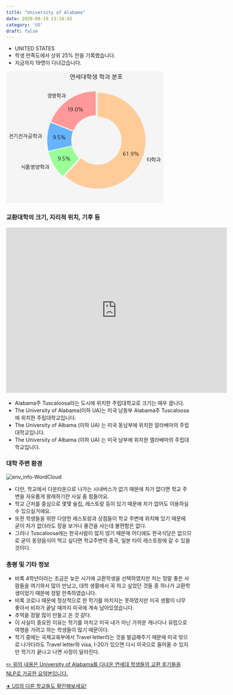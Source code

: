 ```yaml
---
title: "University of Alabama"
date: 2020-08-19 13:14:43
category: 'US'
draft: false
---
```



* UNITED STATES
* 학생 만족도에서 상위 25% 안을 기록했습니다.
* 지금까지 19명이 다녀갔습니다. 

![department-info](../plots/US000185.png)
### 교환대학의 크기, 지리적 위치, 기후 등
<iframe
width="600"
height="450"
frameborder="0" style="border:0"
src="https://www.google.com/maps/embed/v1/place?key=AIzaSyC9e1AME-pVmWC4hBpFdu5S4dKzyepa3HQ&q=University+of+Alabama&center=33.2140233,-87.5391418&zoom=14" allowfullscreen>
</iframe>

* Alabama주 Tuscaloosa라는 도시에 위치한 주립대학교로 크기는 매우 큽니다.
* The University of Alabama(이하 UA)는 미국 남동부 Alabama주 Tuscaloosa에 위치한 주립대학교입니다.
* The University of Albama (이하 UA) 는 미국 동남부에 위치한 알라배마의 주립대학교입니다.
* The University of Albama (이하 UA) 는 미국 남부에 위치한 앨라배마의 주립대학교입니다.


### 대학 주변 환경

![env_info-WordCloud](../univ_wordclouds_okt/env_info/US000185_env_info_okt.png)

* 다만, 학교에서 다운타운으로 나가는 시내버스가 없기 때문에 차가 없다면 학교 주변을 자유롭게 왕래하기란 사실 좀 힘들어요.
* 학교 근처를 중심으로 몇몇 술집, 레스토랑 등이 있기 때문에 차가 없어도 이용하실 수 있으실거에요.
* 또한 학생들을 위한 다양한 레스토랑과 상점들이 학교 주변에 위치해 있기 때문에 굳이 차가 없더라도 장을 보거나 물건을 사는데 불편함은 없다.
* 그러나 Tuscaloosa에는 한국사람이 많지 않기 때문에 어디에도 한국식당은 없으므로 굳이 동양음식이 먹고 싶다면 학교주변의 중국, 일본 타이 레스토랑에 갈 수 있을 것이다.


### 총평 및 기타 정보 
* 비록 4학년이라는 조금은 늦은 시기에 교환학생을 선택하였지만 저는 정말 좋은 사람들을 여기와서 많이 만났고, 대학 생활에서 꼭 하고 싶었던 것들 중 하나가 교환학생이었기 때문에 정말 만족하였습니다.
* 비록 코로나 때문에 정상적으로 한 학기를 마치지는 못하였지만 미국 생활이 너무 좋아서 비자가 끝날 때까지 미국에 계속 남아있었습니다.
* 추억을 정말 많이 만들고 온 것 같다.
* 이 사실이 중요한 이유는 학기를 마치고 미국 내가 아닌 가까운 캐나다나 유럽으로 여행을 가려고 하는 학생들이 많기 때문이다.
* 학기 중에는 국제교육부에서 Travel letter라는 것을 발급해주기 때문에 미국 밖으로 나가더라도 Travel letter와 visa, I-20가 있으면 다시 미국으로 들어올 수 있지만 학기가 끝나고 나면 사정이 달라진다.


[✏️ 위의 내용은 University of Alabama를 다녀온 연세대 학생들의 교환 후기들을 NLP로 가공한 요약본입니다.](http://oia.yonsei.ac.kr/partner/expReport.asp?ucode=US000185&bgbn=A)

[✈️ US의 다른 학교들도 확인해보세요!](https://yonsei-exchange.netlify.app/?category=US)
